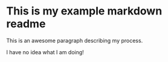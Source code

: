 # This is my example markdown readme

This is an awesome paragraph describing my process. 

I have no idea what I am doing! 

